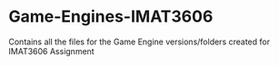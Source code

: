 # Game-Engines-IMAT3606
Contains all the files for the Game Engine versions/folders created for IMAT3606 Assignment
